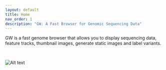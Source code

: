 ```yaml
---
layout: default
title: Home
nav_order: 1
description: "GW: A Fast Browser for Genomic Sequencing Data"
---
```


GW is a fast genome browser that allows you
to display sequencing data, feature tracks,  thumbnail images, generate
static images and label variants.


<br>

![Alt text](/assets/images/splash.png "GW")
